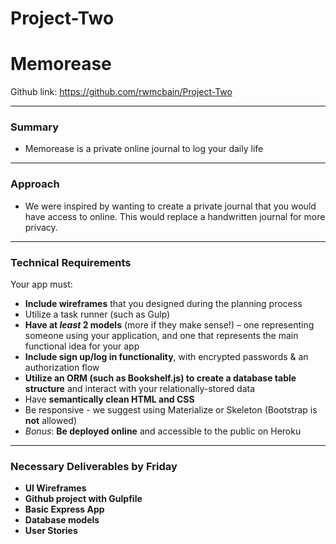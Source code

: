 # Project-Two

# Memorease


Github link: https://github.com/rwmcbain/Project-Two

---

### Summary

* Memorease is a private online journal to log your daily life

---

### Approach

* We were inspired by wanting to create a private journal that you would have access to online. This would replace
a handwritten journal for more privacy. 

---

### Technical Requirements

Your app must:

* **Include wireframes** that you designed during the planning process
* Utilize a task runner (such as Gulp) 
* **Have at _least_ 2 models** (more if they make sense!) – one representing someone using your application, and one that represents the main functional idea for your app
* **Include sign up/log in functionality**, with encrypted passwords & an authorization flow
* **Utilize an ORM (such as Bookshelf.js) to create a database table structure** and interact with your relationally-stored data 
* Have **semantically clean HTML and CSS**
* Be responsive - we suggest using Materialize or Skeleton (Bootstrap is **not** allowed)
* *Bonus*: **Be deployed online** and accessible to the public on Heroku

---


### Necessary Deliverables by Friday

* **UI Wireframes**
* **Github project with Gulpfile**
* **Basic Express App**
* **Database models** 
* **User Stories** 
